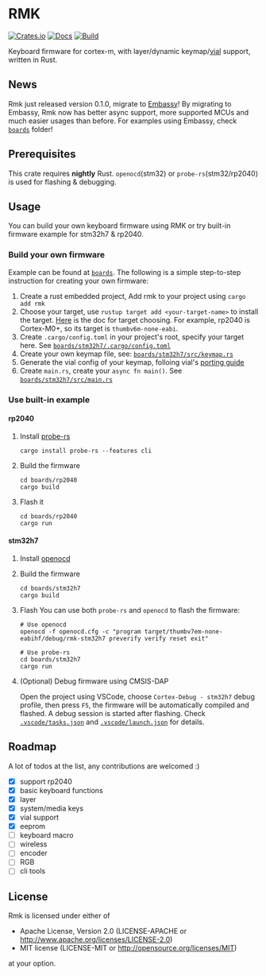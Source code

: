 # RMK

[![Crates.io](https://img.shields.io/crates/v/rmk)](https://crates.io/crates/rmk)
[![Docs](https://img.shields.io/docsrs/rmk)](https://docs.rs/rmk/latest/rmk/)
[![Build](https://github.com/haobogu/rmk/actions/workflows/build.yml/badge.svg)](https://github.com/HaoboGu/rmk/actions)

Keyboard firmware for cortex-m, with layer/dynamic keymap/[vial](https://get.vial.today) support, written in Rust.

## News

Rmk just released version 0.1.0, migrate to [Embassy](https://github.com/embassy-rs/embassy)! By migrating to Embassy, Rmk now has better async support, more supported MCUs and much easier usages than before. For examples using Embassy, check [`boards`](https://github.com/HaoboGu/rmk/tree/main/boards) folder!

## Prerequisites

This crate requires **nightly** Rust. `openocd`(stm32) or `probe-rs`(stm32/rp2040) is used for flashing & debugging.

## Usage

You can build your own keyboard firmware using RMK or try built-in firmware example for stm32h7 & rp2040.

### Build your own firmware
Example can be found at [`boards`](https://github.com/HaoboGu/rmk/blob/main/boards). The following is a simple
step-to-step instruction for creating your own firmware:

1. Create a rust embedded project, Add rmk to your project using `cargo add rmk`
2. Choose your target, use `rustup target add <your-target-name>` to install the
   target. [Here](https://docs.rust-embedded.org/book/intro/install.html) is the doc for target choosing. For example,
   rp2040 is Cortex-M0+, so its target is `thumbv6m-none-eabi`.
3. Create `.cargo/config.toml` in your project's root, specify your target here.
   See [`boards/stm32h7/.cargo/config.toml`](https://github.com/HaoboGu/rmk/blob/main/boards/stm32h7/.cargo/config.toml)
4. Create your own keymap file, see: [`boards/stm32h7/src/keymap.rs`](https://github.com/HaoboGu/rmk/blob/main/boards/stm32h7/src/keymap.rs)
5. Generate the vial config of your keymap, folloing vial's [porting guide](https://get.vial.today/docs/porting-to-via.html)
6. Create `main.rs`, create your `async fn main()`.
   See [`boards/stm32h7/src/main.rs`](https://github.com/HaoboGu/rmk/blob/main/boards/stm32h7/src/main.rs)

### Use built-in example

#### rp2040

1. Install [probe-rs](https://github.com/probe-rs/probe-rs)
   ```shell
   cargo install probe-rs --features cli
   ```
2. Build the firmware
   ```shell
   cd boards/rp2040
   cargo build
   ```
3. Flash it
   ```shell
   cd boards/rp2040
   cargo run
   ```

#### stm32h7

1. Install [openocd](https://github.com/openocd-org/openocd)
2. Build the firmware
   ```shell
   cd boards/stm32h7
   cargo build
   ```
3. Flash
   You can use both `probe-rs` and `openocd` to flash the firmware: 
   ```shell
   # Use openocd
   openocd -f openocd.cfg -c "program target/thumbv7em-none-eabihf/debug/rmk-stm32h7 preverify verify reset exit"
   
   # Use probe-rs
   cd boards/stm32h7
   cargo run
   ```

4. (Optional) Debug firmware using CMSIS-DAP

   Open the project using VSCode, choose `Cortex-Debug - stm32h7` debug profile, then press `F5`, the firmware will be automatically compiled and flashed. A debug session is started after flashing.
   Check [`.vscode/tasks.json`](https://github.com/HaoboGu/rmk/blob/main/.vscode/tasks.json) and [`.vscode/launch.json`](https://github.com/HaoboGu/rmk/blob/main/.vscode/launch.json) for details.

## Roadmap

A lot of todos at the list, any contributions are welcomed :)

- [x] support rp2040
- [x] basic keyboard functions
- [x] layer
- [x] system/media keys
- [x] vial support
- [x] eeprom
- [ ] keyboard macro
- [ ] wireless
- [ ] encoder
- [ ] RGB
- [ ] cli tools

## License
Rmk is licensed under either of

- Apache License, Version 2.0 (LICENSE-APACHE or http://www.apache.org/licenses/LICENSE-2.0)
- MIT license (LICENSE-MIT or http://opensource.org/licenses/MIT)

at your option.
